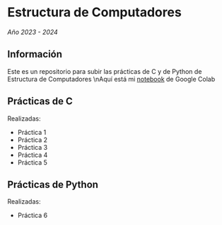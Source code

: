 # Estructura de Computadores
_Año 2023 - 2024_

## Información
Este es un repositorio para subir las prácticas de C y de Python de Estructura de Computadores
\nAquí está mi [notebook](https://colab.research.google.com/drive/1eniIn-fdB5eFuSad7vFCFCU3jT8_icGi?usp=sharing) de Google Colab

## Prácticas de C

Realizadas:
- Práctica 1
- Práctica 2
- Práctica 3
- Práctica 4
- Práctica 5

## Prácticas de Python

Realizadas:
- Práctica 6
